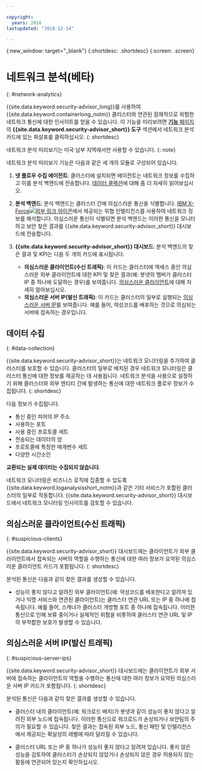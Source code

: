 ```yaml
---

copyright:
  years: 2018
lastupdated: "2018-12-14"

---
```


{:new_window: target="_blank"}
{:shortdesc: .shortdesc}
{:screen: .screen}

# 네트워크 분석(베타)
{: #network-analytics}


{{site.data.keyword.security-advisor_long}}를 사용하여 {{site.data.keyword.containerlong_notm}} 클러스터와 연관된 잠재적으로 위험한 네트워크 통신에 대한 인사이트를 얻을 수 있습니다. 이 기능을 미리보려면 [**기능** 페이지](https://cloud.ibm.com/security-advisor#/capabilities)의 **{{site.data.keyword.security-advisor_short}} 도구** 섹션에서 네트워크 분석 카드에 있는 화살표를 클릭하십시오.
{: shortdesc}

네트워크 분석 미리보기는 미국 남부 지역에서만 사용할 수 있습니다.
{: note}

네트워크 분석 미리보기 기능은 다음과 같은 세 개의 모듈로 구성되어 있습니다.

1. **넷 플로우 수집 에이전트**: 클러스터에 설치되면 에이전트는 네트워크 정보를 수집하고 이를 분석 백엔드에 전송합니다. [데이터 콜렉션](#data-collection)에 대해 좀 더 자세히 읽어보십시오.

2. **분석 백엔드**: 분석 백엔드는 클러스터 간에 의심스러운 통신을 식별합니다. [IBM X-Force![외부 링크 아이콘](../../icons/launch-glyph.svg "외부 링크 아이콘")](https://www.ibm.com/security/xforce)에서 제공되는 위협 인텔리전스를 사용하여 네트워크 정보를 해석합니다. 의심스러운 통신이 식별되면 분석 백엔드는 이러한 통신을 모니터하고 보안 찾은 결과를 {{site.data.keyword.security-advisor_short}} 대시보드에 전송합니다.

3. **{{site.data.keyword.security-advisor_short}} 대시보드**: 분석 백엔드의 찾은 결과 및 KPI는 다음 두 개의 카드에 표시됩니다.

   - **의심스러운 클라이언트(수신 트래픽)**: 이 카드는 클러스터에 액세스 중인 의심스러운 외부 클라이언트에 대한 KPI 및 찾은 결과(예: 봇넷의 멤버가 클러스터 IP 중 하나에 도달하는 경우)를 보여줍니다. [의심스러운 클라이언트](#suspicious-clients)에 대해 자세히 알아보십시오.
   - **의심스러운 서버 IP(발신 트래픽)**: 이 카드는 클러스터의 일부로 실행되는 [의심스러운 서버 IP](#suspicious-server-ips)를 보여줍니다. 예를 들어, 악성코드를 배포하는 것으로 의심되는 서버에 접속하는 경우입니다.


## 데이터 수집
{: #data-collection}

{{site.data.keyword.security-advisor_short}}는 네트워크 모니터링을 추가하여 클러스터를 보호할 수 있습니다. 클러스터의 일부로 배치된 경우 네트워크 모니터링은 클러스터 통신에 대한 정보를 제공하는 데 사용됩니다. 네트워크 분석을 사용으로 설정하기 위해 클러스터와 외부 엔티티 간에 발생하는 통신에 대한 네트워크 플로우 정보가 수집됩니다.
{: shortdesc}

다음 정보가 수집됩니다.

* 통신 중인 피어의 IP 주소
* 사용하는 포트
* 사용 중인 프로토콜 세트
* 전송되는 데이터의 양
* 프로토콜에 특정한 매개변수 세트
* 다양한 시간소인

**교환되는 실제 데이터는 수집되지 않습니다**.

네트워크 모니터링은 비즈니스 로직에 집중할 수 있도록 {{site.data.keyword.loganalysisshort_notm}}과 같은 기타 서비스가 포함된 클러스터의 일부로 작동합니다. {{site.data.keyword.security-advisor_short}} 대시보드에서 네트워크 모니터링 인사이트를 검토할 수 있습니다.


## 의심스러운 클라이언트(수신 트래픽)
{: #suspicious-clients}

{{site.data.keyword.security-advisor_short}} 대시보드에는 클라이언트가 외부 클라이언트에서 접속되는 서버의 역할을 수행하는 통신에 대한 여러 정보가 요약된 의심스러운 클라이언트 카드가 포함됩니다.
{: shortdesc}

분석된 통신은 다음과 같이 찾은 결과를 생성할 수 있습니다.

- 성능이 좋지 않다고 알려진 외부 클라이언트(예: 악성코드를 배포한다고 알려져 있거나 익명 서비스와 연관된 클라이언트)는 클러스터 연관 URL 또는 IP 중 하나에 접속됩니다. 예를 들어, 스캐너가 클러스터 개방형 포트 중 하나에 접속됩니다. 이러한 통신으로 인해 보류 중이거나 실제적인 위험을 비롯하여 클러스터 연관 URL 및 IP의 부적합한 보호가 발생할 수 있습니다.


## 의심스러운 서버 IP(발신 트래픽)
{: #suspicious-server-ips}

{{site.data.keyword.security-advisor_short}} 대시보드에는 클라이언트가 외부 서버에 접속하는 클라이언트의 역할을 수행하는 통신에 대한 여러 정보가 요약된 의심스러운 서버 IP 카드가 포함됩니다.
{: shortdesc}

분석된 통신은 다음과 같이 찾은 결과를 생성할 수 있습니다.

- 클러스터 내의 클라이언트(예: 워크로드 배치)가 봇넷과 같이 성능이 좋지 않다고 알려진 외부 노드에 접속됩니다. 이러한 통신으로 워크로드가 손상되거나 보안팀의 주의가 필요할 수 있습니다. 찾은 결과는 접속된 외부 노드, 통신 패턴 및 인텔리전스에서 제공되는 확실성의 레벨에 따라 달라질 수 있습니다.

- 클러스터 URL 또는 IP 중 하나가 성능이 좋지 않다고 알려져 있습니다. 좋지 않은 성능을 검토하여 클러스터가 손상되지 않았거나 손상되지 않은 경우 허용되지 않는 활동에 연관되어 있는지 확인하십시오.
